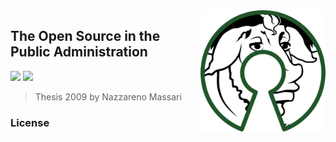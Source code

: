 <img src="/assets/500px-free_software_and_open_source_software_composite_logo.svg.png" alt="drawing" align="right" width="200"/>

## The Open Source in the Public Administration

[![](https://img.shields.io/badge/Donations-tallycoin-blue.svg)](https://tallyco.in/NazzMass/)
[![](https://img.shields.io/badge/readme%20style-standard-brightgreen.svg?style=flat-square)](https://github.com/RichardLitt/standard-readme)

> Thesis 2009 by Nazzareno Massari

### License

